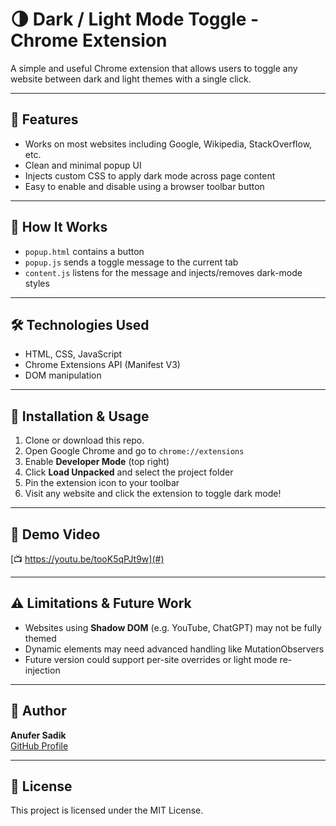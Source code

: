 # 🌗 Dark / Light Mode Toggle - Chrome Extension

A simple and useful Chrome extension that allows users to toggle any website between dark and light themes with a single click.

---

## 🚀 Features

- Works on most websites including Google, Wikipedia, StackOverflow, etc.
- Clean and minimal popup UI
- Injects custom CSS to apply dark mode across page content
- Easy to enable and disable using a browser toolbar button

---

## 🧩 How It Works

- `popup.html` contains a button
- `popup.js` sends a toggle message to the current tab
- `content.js` listens for the message and injects/removes dark-mode styles

---

## 🛠 Technologies Used

- HTML, CSS, JavaScript
- Chrome Extensions API (Manifest V3)
- DOM manipulation

---

## 🔧 Installation & Usage

1. Clone or download this repo.
2. Open Google Chrome and go to `chrome://extensions`
3. Enable **Developer Mode** (top right)
4. Click **Load Unpacked** and select the project folder
5. Pin the extension icon to your toolbar
6. Visit any website and click the extension to toggle dark mode!

---

## 🎥 Demo Video

[📺 https://youtu.be/tooK5qPJt9w](#)  


---

## ⚠️ Limitations & Future Work

- Websites using **Shadow DOM** (e.g. YouTube, ChatGPT) may not be fully themed
- Dynamic elements may need advanced handling like MutationObservers
- Future version could support per-site overrides or light mode re-injection

---

## 👤 Author

**Anufer Sadik**  
[GitHub Profile](https://github.com/Anufer-Sadik287)  


---

## 📄 License

This project is licensed under the MIT License.
